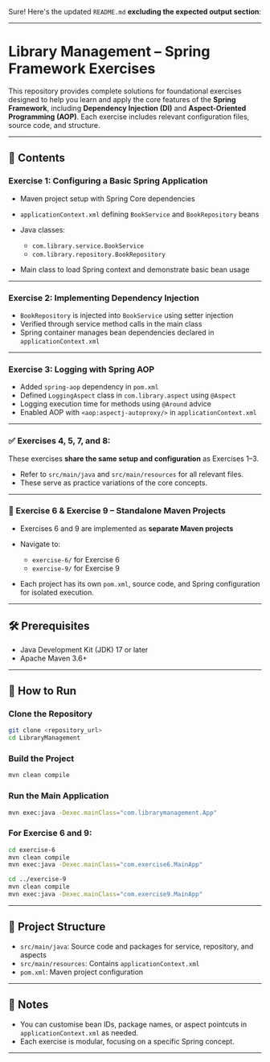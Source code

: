 Sure! Here's the updated `README.md` **excluding the expected output section**:

---

# Library Management – Spring Framework Exercises

This repository provides complete solutions for foundational exercises designed to help you learn and apply the core features of the **Spring Framework**, including **Dependency Injection (DI)** and **Aspect-Oriented Programming (AOP)**. Each exercise includes relevant configuration files, source code, and structure.

---

## 📁 Contents

### **Exercise 1: Configuring a Basic Spring Application**

* Maven project setup with Spring Core dependencies
* `applicationContext.xml` defining `BookService` and `BookRepository` beans
* Java classes:

  * `com.library.service.BookService`
  * `com.library.repository.BookRepository`
* Main class to load Spring context and demonstrate basic bean usage

---

### **Exercise 2: Implementing Dependency Injection**

* `BookRepository` is injected into `BookService` using setter injection
* Verified through service method calls in the main class
* Spring container manages bean dependencies declared in `applicationContext.xml`

---

### **Exercise 3: Logging with Spring AOP**

* Added `spring-aop` dependency in `pom.xml`
* Defined `LoggingAspect` class in `com.library.aspect` using `@Aspect`
* Logging execution time for methods using `@Around` advice
* Enabled AOP with `<aop:aspectj-autoproxy/>` in `applicationContext.xml`

---

### ✅ Exercises 4, 5, 7, and 8:

These exercises **share the same setup and configuration** as Exercises 1–3.

* Refer to `src/main/java` and `src/main/resources` for all relevant files.
* These serve as practice variations of the core concepts.

---

### 🚀 Exercise 6 & Exercise 9 – **Standalone Maven Projects**

* Exercises 6 and 9 are implemented as **separate Maven projects**
* Navigate to:

  * `exercise-6/` for Exercise 6
  * `exercise-9/` for Exercise 9
* Each project has its own `pom.xml`, source code, and Spring configuration for isolated execution.

---

## 🛠 Prerequisites

* Java Development Kit (JDK) 17 or later
* Apache Maven 3.6+

---

## 🚦 How to Run

### Clone the Repository

```bash
git clone <repository_url>
cd LibraryManagement
```

### Build the Project

```bash
mvn clean compile
```

### Run the Main Application

```bash
mvn exec:java -Dexec.mainClass="com.librarymanagement.App"
```

### For Exercise 6 and 9:

```bash
cd exercise-6
mvn clean compile
mvn exec:java -Dexec.mainClass="com.exercise6.MainApp"

cd ../exercise-9
mvn clean compile
mvn exec:java -Dexec.mainClass="com.exercise9.MainApp"
```

---

## 📂 Project Structure

* `src/main/java`: Source code and packages for service, repository, and aspects
* `src/main/resources`: Contains `applicationContext.xml`
* `pom.xml`: Maven project configuration

---

## 📝 Notes

* You can customise bean IDs, package names, or aspect pointcuts in `applicationContext.xml` as needed.
* Each exercise is modular, focusing on a specific Spring concept.

---

